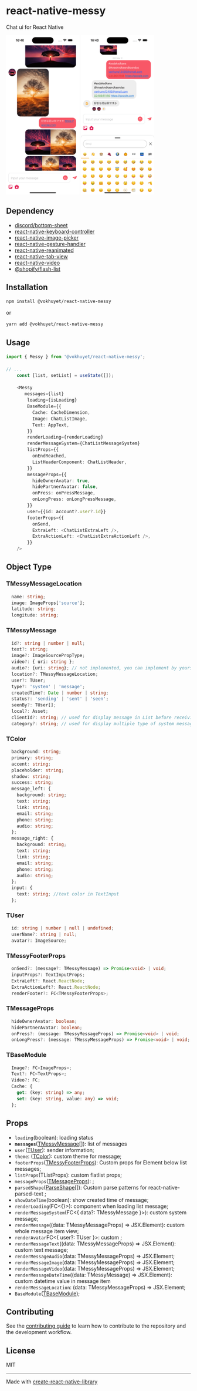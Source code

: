 # react-native-messy

Chat ui for React Native
<p>
    <img src="preview/demo_1.png" width="200px">
  <img src="preview/demo_2.png" width="200px">
</p>

## Dependency

- [discord/bottom-sheet](discord/react-native-bottom-sheet#discord-fork-4.6.1-rngh-v2)
- [react-native-keyboard-controller](https://kirillzyusko.github.io/react-native-keyboard-controller/)
- [react-native-image-picker](https://github.com/react-native-image-picker/react-native-image-picker)
- [react-native-gesture-handler](https://github.com/software-mansion/react-native-gesture-handler#readme)
- [react-native-reanimated](https://github.com/software-mansion/react-native-reanimated#readme)
- [react-native-tab-view](https://reactnavigation.org/docs/tab-view/)
- [react-native-video](https://github.com/TheWidlarzGroup/react-native-video)
- [@shopify/flash-list](https://shopify.github.io/flash-list/)

## Installation

```sh
npm install @vokhuyet/react-native-messy
```

or

```sh
yarn add @vokhuyet/react-native-messy
```

## Usage

```ts
import { Messy } from '@vokhuyet/react-native-messy';

// ...
    const [list, setList] = useState([]);

    <Messy
       messages={list}
        loading={isLoading}
        BaseModule={{
          Cache: CacheDimension,
          Image: ChatListImage,
          Text: AppText,
        }}
        renderLoading={renderLoading}
        renderMessageSystem={ChatListMessageSystem}
        listProps={{
          onEndReached,
          ListHeaderComponent: ChatListHeader,
        }}
        messageProps={{
          hideOwnerAvatar: true,
          hidePartnerAvatar: false,
          onPress: onPressMessage,
          onLongPress: onLongPressMessage,
        }}
        user={{id: account?.user?.id}}
        footerProps={{
          onSend,
          ExtraLeft: <ChatListExtraLeft />,
          ExtraActionLeft: <ChatListExtraActionLeft />,
        }}
    />
```

## Object Type

### TMessyMessageLocation

```typescript
  name: string;
  image: ImageProps['source'];
  latitude: string;
  longitude: string;
```

### TMessyMessage

```ts
  id?: string | number | null;
  text?: string;
  image?: ImageSourcePropType;
  video?: { uri: string };
  audio?: {uri: string}; // not implemented, you can implement by yourself
  location?: TMessyMessageLocation;
  user?: TUser;
  type?: 'system' | 'message';
  createdTime?: Date | number | string;
  status?: 'sending' | 'sent' | 'seen';
  seenBy?: TUser[];
  local?: Asset;
  clientId?: string; // used for display message in List before receiving response from Server
  category?: string; // used for display multiple type of system message
```

### TColor

```ts
  background: string;
  primary: string;
  accent: string;
  placeholder: string;
  shadow: string;
  success: string;
  message_left: {
    background: string;
    text: string;
    link: string;
    email: string;
    phone: string;
    audio: string;
  };
  message_right: {
    background: string;
    text: string;
    link: string;
    email: string;
    phone: string;
    audio: string;
  };
  input: {
    text: string; //text color in TextInput
  };
```

### TUser

```ts
  id: string | number | null | undefined;
  userName?: string | null;
  avatar?: ImageSource;
```

### TMessyFooterProps

```ts
  onSend?: (message?: TMessyMessage) => Promise<void> | void;
  inputProps?: TextInputProps;
  ExtraLeft?: React.ReactNode;
  ExtraActionLeft?: React.ReactNode;
  renderFooter?: FC<TMessyFooterProps>;
```

### TMessageProps

```ts
  hideOwnerAvatar: boolean;
  hidePartnerAvatar: boolean;
  onPress?: (message: TMessyMessageProps) => Promise<void> | void;
  onLongPress?: (message: TMessyMessageProps) => Promise<void> | void;
```

### TBaseModule

```ts
  Image?: FC<ImageProps>;
  Text?: FC<TextProps>;
  Video?: FC;
  Cache: {
    get: (key: string) => any;
    set: (key: string, value: any) => void;
  };
```

## Props

- ```loading```(boolean): loading status
- **```messages```**([TMessyMessage[]](#tmessymessage)): list of messages
- ```user```([TUser](#tuser)): sender information;
- ```theme```: ([TColor](#tcolor)): custom theme for message;
- ```footerProps```([TMessyFooterProps](#tmessyfooterprops)):  Custom props for Element below list messages;
- ```listProps```(TListProps): custom flatlist props;
- ```messageProps```([TMessageProps](#tmessageprops)): ;
- ```parsedShape```([ParseShape[]](https://github.com/taskrabbit/react-native-parsed-text)): Custom parse patterns for react-native-parsed-text ;
- ```showDateTime```(boolean): show created time of message;
- ```renderLoading```(FC<{}>): component when loading list message;
- ```renderMessageSystem```(FC<{ data?: TMessyMessage }>): custom system message;
- ```renderMessage```((data: TMessyMessageProps) => JSX.Element): custom whole message item view;
- ```renderAvatar```FC<{ user?: TUser }>: custom ;
- ```renderMessageText```((data: TMessyMessageProps) => JSX.Element): custom text message;
- ```renderMessageAudio```(data: TMessyMessageProps) => JSX.Element;
- ```renderMessageImage```(data: TMessyMessageProps) => JSX.Element;
- ```renderMessageVideo```(data: TMessyMessageProps) => JSX.Element;
- ```renderMessageDateTime```((data: TMessyMessage) => JSX.Element): custom datetime value in message item
- ```renderMessageLocation```: (data: TMessyMessageProps) => JSX.Element;
- ```BaseModule```([TBaseModule](#tbasemodule));

## Contributing

See the [contributing guide](CONTRIBUTING.md) to learn how to contribute to the repository and the development workflow.

## License

MIT

---

Made with [create-react-native-library](https://github.com/callstack/react-native-builder-bob)

